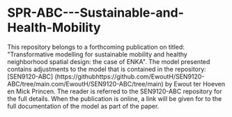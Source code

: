 # SPR-ABC---Sustainable-and-Health-Mobility

This repository belongs to a forthcoming publication on titled: "Transformative modelling for sustainable mobility and healthy neighborhood spatial design: the case of ENKA". 
The model presented contains adjustments to the model that is contained in the repository: [SEN9120-ABC] (https://githubhttps://github.com/EwoutH/SEN9120-ABC/tree/main.com/EwoutH/SEN9120-ABC/tree/main) by Ewout ter Hoeven en Mick Princen. The reader is referred to the SEN9120-ABC repository for the full details. When the publication is online, a link will be given for to the full documentation of the model as part of the paper.
